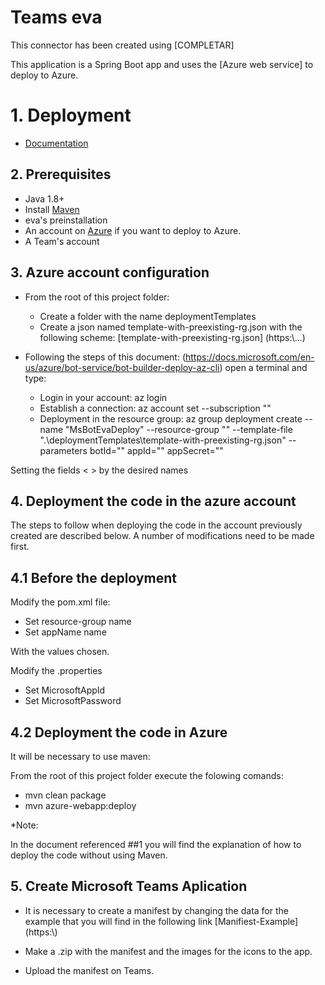 # Teams eva

This connector has been created using  [COMPLETAR]

This application is a Spring Boot app and uses the [Azure web service] to deploy to Azure.

# 1. Deployment

- [Documentation](https://docs.google.com/document/d/1M8wZc1t_-Yi0ZYzZW3eozkiFZ31uxEdv/edit?usp=drive_web&ouid=100246362218061619640&rtpof=true)

## 2. Prerequisites

- Java 1.8+
- Install [Maven](https://maven.apache.org/)
- eva's preinstallation
- An account on [Azure](https://azure.microsoft.com) if you want to deploy to Azure.
- A Team's account

## 3. Azure account configuration

- From the root of this project folder: 
  - Create a folder with the name deploymentTemplates
  - Create a json named template-with-preexisting-rg.json with the following scheme: [template-with-preexisting-rg.json] (https:\\...)
  
- Following the steps of this document: (https://docs.microsoft.com/en-us/azure/bot-service/bot-builder-deploy-az-cli) open a terminal and type: 

  - Login in your account: az login 
  - Establish a connection: az account set --subscription "<azure-subscription>" 
  - Deployment in the resource group: az group deployment create --name "MsBotEvaDeploy" --resource-group "<groupname>" --template-file ".\deploymentTemplates\template-with-preexisting-rg.json" --parameters botId="<botname>" appId="<appid>" appSecret="<appsecret>" 

Setting the fields < > by the desired names 

## 4. Deployment the code in the azure account
The steps to follow when deploying the code in the account previously created are described below. A number of modifications need to be made first.
## 4.1 Before the deployment

Modify the pom.xml file:

 - Set resource-group name 
 - Set appName name
 
With the values chosen.

Modify the .properties 

 - Set MicrosoftAppId 
 - Set MicrosoftPassword
	
## 4.2 Deployment the code in Azure

It will be necessary to use maven:

From the root of this project folder execute the folowing comands: 

 - mvn clean package
 - mvn azure-webapp:deploy
	
*Note:

In the document referenced ##1 you will find the explanation of how to deploy the code without using Maven.

## 5. Create Microsoft Teams Aplication

 - It is necessary to create a manifest by changing the data for the example that you will find in the following link [Manifiest-Example] (https:\\)
 - Make a .zip with the manifest and the images for the icons to the app.
 
 - Upload the manifest on Teams. 
 
 



